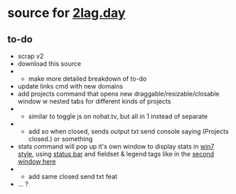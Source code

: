 # source for [2lag.day](https://2lag.day)

## to-do

* scrap v2
* download this source
* * make more detailed breakdown of to-do
* update links cmd with new domains
* add projects command that opens new draggable/resizable/closable window w nested tabs for different kinds of projects
* * similar to toggle js on nohat.tv, but all in 1 instead of separate
* * add so when closed, sends output txt send console saying (Projects closed.) or something
* stats command will pop up it's own window to display stats in [win7 style](https://khang-nd.github.io/7.css/), using [status bar](https://khang-nd.github.io/7.css/#status-bar) and fieldset & legend tags like in the [second window here](https://khang-nd.github.io/7.css/#window-body)
* * add same closed send txt feat
* ... ?
